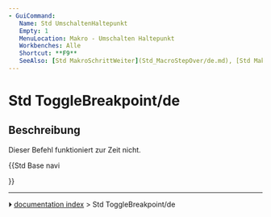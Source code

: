 ```yaml
---
- GuiCommand:
   Name: Std UmschaltenHaltepunkt
   Empty: 1
   MenuLocation: Makro - Umschalten Haltepunkt
   Workbenches: Alle
   Shortcut: **F9**
   SeeAlso: [Std MakroSchrittWeiter](Std_MacroStepOver/de.md), [Std MakroSchrittVorwärts](Std_MacroStepInto/de.md)
---
```


# Std ToggleBreakpoint/de

## Beschreibung

Dieser Befehl funktioniert zur Zeit nicht.





{{Std Base navi

}}



---
⏵ [documentation index](../README.md) > Std ToggleBreakpoint/de
